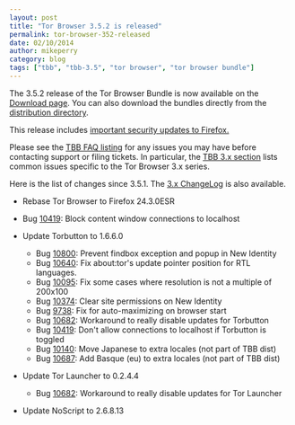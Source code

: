 ```yaml
---
layout: post
title: "Tor Browser 3.5.2 is released"
permalink: tor-browser-352-released
date: 02/10/2014
author: mikeperry
category: blog
tags: ["tbb", "tbb-3.5", "tor browser", "tor browser bundle"]
---
```


The 3.5.2 release of the Tor Browser Bundle is now available on the [Download page](https://www.torproject.org/download/download-easy.html). You can also download the bundles directly from the [distribution directory](https://www.torproject.org/dist/torbrowser/3.5.2/).

This release includes [important security updates to Firefox.](https://www.mozilla.org/security/known-vulnerabilities/firefoxESR.html#firefox24.3)

Please see the [TBB FAQ listing](https://www.torproject.org/docs/faq.html.en#TBBGeneral) for any issues you may have before contacting support or filing tickets. In particular, the [TBB 3.x section](https://www.torproject.org/docs/faq.html.en#TBB3.x) lists common issues specific to the Tor Browser 3.x series.

Here is the list of changes since 3.5.1. The [3.x ChangeLog](https://gitweb.torproject.org/builders/tor-browser-bundle.git/blob/refs/heads/master:/Bundle-Data/Docs/ChangeLog.txt) is also available.

- Rebase Tor Browser to Firefox 24.3.0ESR
- Bug [10419](https://bugs.torproject.org/10419): Block content window connections to localhost
- Update Torbutton to 1.6.6.0
  - Bug [10800](https://bugs.torproject.org/10800): Prevent findbox exception and popup in New Identity
  - Bug [10640](https://bugs.torproject.org/10640): Fix about:tor's update pointer position for RTL languages.
  - Bug [10095](https://bugs.torproject.org/10095): Fix some cases where resolution is not a multiple of 200x100
  - Bug [10374](https://bugs.torproject.org/10374): Clear site permissions on New Identity
  - Bug [9738](https://bugs.torproject.org/9738): Fix for auto-maximizing on browser start
  - Bug [10682](https://bugs.torproject.org/10682): Workaround to really disable updates for Torbutton
  - Bug [10419](https://bugs.torproject.org/10419): Don't allow connections to localhost if Torbutton is toggled
  - Bug [10140](https://bugs.torproject.org/10140): Move Japanese to extra locales (not part of TBB dist)
  - Bug [10687](https://bugs.torproject.org/10687): Add Basque (eu) to extra locales (not part of TBB dist) 

- Update Tor Launcher to 0.2.4.4
  - Bug [10682](https://bugs.torproject.org/10682): Workaround to really disable updates for Tor Launcher 

- Update NoScript to 2.6.8.13 

